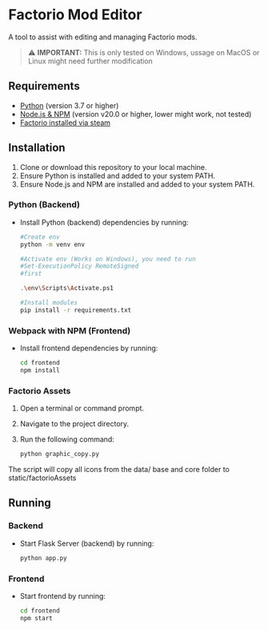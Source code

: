 # Factorio Mod Editor

A tool to assist with editing and managing Factorio mods.

> ⚠️ **IMPORTANT:** This is only tested on Windows, ussage on MacOS or Linux might need further modification

## Requirements

- [Python](https://www.python.org/downloads/) (version 3.7 or higher)
- [Node.js & NPM](https://nodejs.org/) (version v20.0 or higher, lower might work, not tested)
- [Factorio installed via steam](https://store.steampowered.com/app/427520)

## Installation

1. Clone or download this repository to your local machine.
2. Ensure Python is installed and added to your system PATH.
3. Ensure Node.js and NPM are installed and added to your system PATH.

### Python (Backend)

- Install Python (backend) dependencies by running:
  
  ```bash
  #Create env
  python -m venv env

  #Activate env (Works on Windows), you need to run 
  #Set-ExecutionPolicy RemoteSigned
  #first
  
  .\env\Scripts\Activate.ps1

  #Install modules
  pip install -r requirements.txt
  ```

### Webpack with NPM (Frontend)

- Install frontend dependencies by running:
  
  ```bash
  cd frontend
  npm install
  ```

### Factorio Assets

1. Open a terminal or command prompt.
2. Navigate to the project directory.
3. Run the following command:

    ```bash
    python graphic_copy.py
    ```

The script will copy all icons from the data/ base and core folder to static/factorioAssets

## Running

### Backend

- Start Flask Server (backend) by running:
  
  ```bash
  python app.py
  ```

### Frontend

- Start frontend by running:
  
  ```bash
  cd frontend
  npm start
  ```
